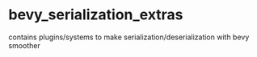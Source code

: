 # bevy_serialization_extras
contains plugins/systems to make serialization/deserialization with bevy smoother
